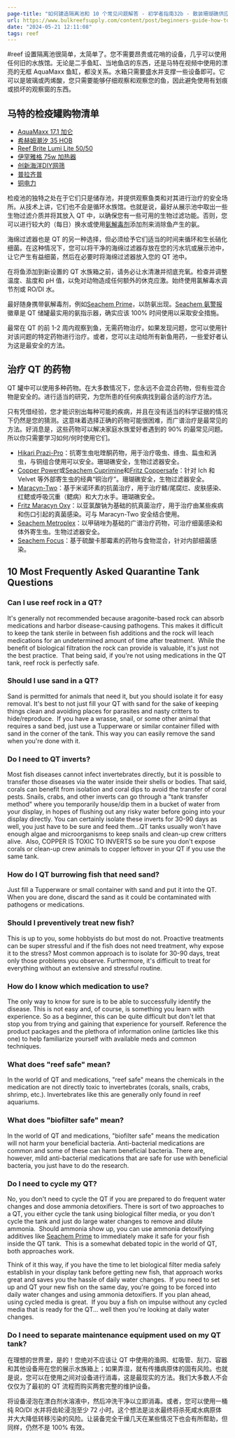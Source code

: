 ```yaml
---
page-title: "如何建造隔离池和 10 个常见问题解答 - 初学者指南32b - 散装珊瑚礁供应"
url: https://www.bulkreefsupply.com/content/post/beginners-guide-how-to-build-a-quarantine-tank-ep32b
date: "2024-05-21 12:11:08"
tags: reef
---
```


#reef
设置隔离池很简单，太简单了。您不需要昂贵或花哨的设备，几乎可以使用任何旧的水族馆。无论是二手鱼缸、当地鱼店的东西，还是马特在视频中使用的漂亮的无框 AquaMaxx 鱼缸，都没关系。水箱只需要盛水并支撑一些设备即可。它可以是玻璃或丙烯酸，您只需要能够仔细观察和观察您的鱼，因此避免使用有划痕或损坏的观察窗的东西。 

## 马特的检疫罐购物清单

-   [AquaMaxx 17.1 加仑](https://www.bulkreefsupply.com/aquamaxx-rectangular-low-iron-rimless-aquarium-17-1-gallon.html "购买 AquaMaxx 17.1 加仑")
-   [希赫姆潮汐 35 HOB](https://www.bulkreefsupply.com/tidal-35-hob-power-filter-seachem.html "购买 Seachem Tidal 35 HOB")
-   [Reef Brite Lumi Lite 50/50](https://www.bulkreefsupply.com/50-50-lumi-lite-strip-led-reef-brite.html "购买 Reef Brite Lumi Lite 50/50")
-   [伊罕雅格 75w 加热器](https://www.bulkreefsupply.com/eheim-jager-trutemp-aquarium-heater.html "购买 Eheim Jager 75w 加热器")
-   [创新海洋DIY网筛](https://www.bulkreefsupply.com/aqua-gadget-safescreen-diy-mesh-lid-kit-innovative-marine.html "购买创新的海洋DIY网筛")
-   [普拉齐普](https://www.bulkreefsupply.com/prazipro-praziquantel-treatment-hikari.html "购买 Prazi Pro")
-   [铜电力](https://www.bulkreefsupply.com/copper-power-parasite-treatment-endich.html "购买铜动力药物") 

检疫池的独特之处在于它们只是储存池，并提供观察鱼类和对其进行治疗的安全场所。从技术上讲，它们也不会是循环水族馆。也就是说，最好从展示池中取出一些生物过滤介质并将其放入 QT 中，以确保您有一些可用的生物过滤功能。否则，您可以进行较大的（每日）换水或使用[氨解毒剂](https://www.bulkreefsupply.com/prime-complete-concentrated-water-conditioner-seachem.html "购买 Seachem Prime")添加剂来消除鱼产生的氨。

海绵过滤器也是 QT 的另一种选择，但必须给予它们适当的时间来循环和生长硝化细菌。在这种情况下，您可以将干净的海绵过滤器存放在您的污水坑或展示池中，让它产生有益细菌，然后在必要时将海绵过滤器放入您的 QT 池中。 

在将鱼添加到新设置的 QT 水族箱之前，请务必让水清澈并彻底充氧。检查并调整温度、盐度和 pH 值，以免对动物造成任何额外的休克应激。始终使用氯解毒水调节剂或 RO/DI 水。

最好随身携带氨解毒剂，例如[Seachem Prime](https://www.bulkreefsupply.com/prime-complete-concentrated-water-conditioner-seachem.html "购买 Seachem Prime")，以防氨出现。[Seachem 氨警报](https://www.bulkreefsupply.com/ammonia-alert-continuous-ammonia-sensor-seachem.html "购买 Seachem 氨警报")徽章是 QT 储罐最实用的氨指示器，确实应该 100% 时间使用以采取安全措施。 

最常在 QT 的前 1-2 周内观察到鱼，无需药物治疗。如果发现问题，您可以使用针对该问题的特定药物进行治疗。或者，您可以主动给所有新鱼用药，一些爱好者认为这是最安全的方法。 

## 治疗 QT 的药物

QT 罐中可以使用多种药物。在大多数情况下，您永远不会混合药物，但有些混合物是安全的。进行适当的研究，为您所患的任何疾病找到最合适的治疗方法。

只有凭借经验，您才能识别出每种可能的疾病，并且在没有适当的科学证据的情况下仍然是您的猜测。这意味着选择正确的药物可能很困难，而广谱治疗是最常见的方法。好消息是，这些药物可以解决家庭水族爱好者遇到的 90% 的最常见问题。所以你只需要学习如何/何时使用它们。    

-   [Hikari Prazi-Pro](https://www.bulkreefsupply.com/prazipro-praziquantel-treatment-hikari.html "购买 Hikari Prazi-Pro")：抗寄生虫吡喹酮药物，用于治疗吸虫、绦虫、扁虫和涡虫，与铜组合使用可以安全。珊瑚礁安全，生物过滤器安全。
-   [Copper Power](https://www.bulkreefsupply.com/copper-power-parasite-treatment-endich.html "购买铜药物")或[Seachem Cuprimine](https://www.bulkreefsupply.com/cupramine-copper-parasite-treatment-seachem.html "购买 Seachem 铜氨")和[Fritz Coppersafe](https://www.bulkreefsupply.com/coppersafe-external-parasite-fish-treatment-fritz-aquatics.html "购买铜安全")：针对 Ich 和 Velvet 等外部寄生虫的经典“铜治疗”。珊瑚礁安全，生物过滤器安全。
-   [Maracyn-Two](https://www.bulkreefsupply.com/mardel-maracyn-two-bacterial-fish-treatment-fritz-aquatics.html "购买 Maracyn Two")：基于米诺环素的抗菌治疗，用于治疗鳍/尾腐烂、皮肤感染、红鳃或呼吸沉重（鳃病）和大力水手。珊瑚礁安全。
-   [Fritz Maracyn Oxy](https://www.bulkreefsupply.com/maracyn-oxy-fungal-fish-treatment-fritz-aquatics.html "购买 Fritz Maracyn Oxy")：以亚氯酸钠为基础的抗真菌治疗，用于治疗由某些疾病和伤口引起的真菌感染。可与 Maracyn-Two 安全结合使用。
-   [Seachem Metroplex](https://www.bulkreefsupply.com/metroplex-bacterial-protazoan-fish-treatment-seachem.html "购买Seachem Metroplex")：以甲硝唑为基础的广谱治疗药物，可治疗细菌感染和体外寄生虫。生物过滤器安全。
-   [Seachem Focus](https://www.bulkreefsupply.com/focus-antibacterial-fish-treatment-seachem.html "购买Seachem Focus")：基于硫酸卡那霉素的药物与食物混合，针对内部细菌感染。

## 10 Most Frequently Asked Quarantine Tank Questions

### Can I use reef rock in a QT?

It's generally not recommended because aragonite-based rock can absorb medications and harbor disease-causing pathogens. This makes it difficult to keep the tank sterile in between fish additions and the rock will leach medications for an undetermined amount of time after treatment.  While the benefit of biological filtration the rock can provide is valuable, it's just not the best practice.  That being said, if you're not using medications in the QT tank, reef rock is perfectly safe.

### Should I use sand in a QT?

Sand is permitted for animals that need it, but you should isolate it for easy removal. It's best to not just fill your QT with sand for the sake of keeping things clean and avoiding places for parasites and nasty critters to hide/reproduce.  If you have a wrasse, snail, or some other animal that requires a sand bed, just use a Tupperware or similar container filled with sand in the corner of the tank. This way you can easily remove the sand when you're done with it.

### Do I need to QT inverts?

Most fish diseases cannot infect invertebrates directly, but it is possible to transfer those diseases via the water inside their shells or bodies. That said, corals can benefit from isolation and coral dips to avoid the transfer of coral pests. Snails, crabs, and other inverts can go through a "tank transfer method" where you temporarily house/dip them in a bucket of water from your display, in hopes of flushing out any risky water before going into your display directly. You can certainly isolate these inverts for 30-90 days as well, you just have to be sure and feed them...QT tanks usually won't have enough algae and microorganisms to keep snails and clean-up crew critters alive.  Also, COPPER IS TOXIC TO INVERTS so be sure you don't expose corals or clean-up crew animals to copper leftover in your QT if you use the same tank.

### How do I QT burrowing fish that need sand?

Just fill a Tupperware or small container with sand and put it into the QT. When you are done, discard the sand as it could be contaminated with pathogens or medications. 

### Should I preventively treat new fish?  

This is up to you, some hobbyists do but most do not. Proactive treatments can be super stressful and if the fish does not need treatment, why expose it to the stress? Most common approach is to isolate for 30-90 days, treat only those problems you observe. Furthermore, it's difficult to treat for everything without an extensive and stressful routine. 

### How do I know which medication to use?

The only way to know for sure is to be able to successfully identify the disease. This is not easy and, of course, is something you learn with experience. So as a beginner, this can be quite difficult but don't let that stop you from trying and gaining that experience for yourself. Reference the product packages and the plethora of information online (articles like this one) to help familiarize yourself with available meds and common techniques.

### What does "reef safe" mean?

In the world of QT and medications, "reef safe" means the chemicals in the medication are not directly toxic to invertebrates (corals, snails, crabs, shrimp, etc.). Invertebrates like this are generally only found in reef aquariums.

### What does "biofilter safe" mean?

In the world of QT and medications, "biofilter safe" means the medication will not harm your beneficial bacteria. Anti-bacterial medications are common and some of these can harm beneficial bacteria. There are, however, mild anti-bacterial medications that are safe for use with beneficial bacteria, you just have to do the research.  

### Do I need to cycle my QT?

No, you don't need to cycle the QT if you are prepared to do frequent water changes and dose ammonia detoxifiers. There is sort of two approaches to a QT, you either cycle the tank using biological filter media, or you don't cycle the tank and just do large water changes to remove and dilute ammonia.  Should ammonia show up, you can use ammonia detoxifying additives like [Seachem Prime](https://www.bulkreefsupply.com/prime-complete-concentrated-water-conditioner-seachem.html "购买 Seachem Prime") to immediately make it safe for your fish inside the QT tank.  This is a somewhat debated topic in the world of QT, both approaches work.  

Think of it this way, if you have the time to let biological filter media safely establish in your display tank before getting new fish, that approach works great and saves you the hassle of daily water changes.  If you need to set up and QT your new fish on the same day, you're going to be forced into daily water changes and using ammonia detoxifiers. If you plan ahead, using cycled media is great.  If you buy a fish on impulse without any cycled media that is ready for the QT... well then you're looking at daily water changes.

### Do I need to separate maintenance equipment used on my QT tank?

在理想的世界里，是的！您绝对不应该让 QT 中使用的渔网、虹吸管、刮刀、容器和其他设备用在您的展示水族箱上；如果弄湿，就有传播病原体的固有风险。也就是说，您可以在使用之间对设备进行消毒，这是最现实的方法。我们大多数人不会仅仅为了最初的 QT 流程而购买两套完整的维护设备。

将设备浸泡在漂白剂水溶液中，然后冲洗干净以立即消毒。或者，您可以使用一桶纯 RO/DI 水并将齿轮浸泡至少 72 小时。这个想法是淡水最终将杀死咸水病原体并大大降低转移污染的风险。让装备完全干燥几天在某些情况下也会有所帮助，但同样，仍然不是 100% 有效。